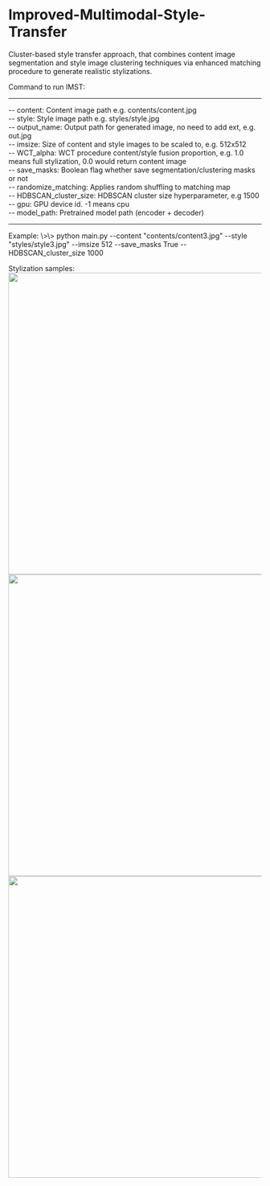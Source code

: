 # Improved-Multimodal-Style-Transfer
Cluster-based style transfer approach, that combines content image segmentation and style image clustering techniques via enhanced matching procedure to generate realistic stylizations.

Command to run IMST: <br>
<hr>
-- content: Content image path e.g. contents/content.jpg <br>
-- style: Style image path e.g. styles/style.jpg <br>
-- output_name: Output path for generated image, no need to add ext, e.g. out.jpg <br>
-- imsize: Size of content and style images to be scaled to, e.g. 512x512 <br>
-- WCT_alpha: WCT procedure content/style fusion proportion, e.g. 1.0 means full stylization, 0.0 would return content image <br>
-- save_masks: Boolean flag whether save segmentation/clustering masks or not <br>
-- randomize_matching: Applies random shuffling to matching map <br>
-- HDBSCAN_cluster_size: HDBSCAN cluster size hyperparameter, e.g 1500 <br>
-- gpu: GPU device id. -1 means cpu <br>
-- model_path: Pretrained model path (encoder + decoder)
<hr>
Example: \>\> python main.py --content "contents/content3.jpg" --style "styles/style3.jpg" --imsize 512 --save_masks True --HDBSCAN_cluster_size 1000 <br>

Stylization samples: <br>
<img src="https://user-images.githubusercontent.com/45120679/135097024-04e01d53-6f87-4f9f-b11f-855b11ae6f5d.jpg" width="600"><br>
<img src="https://user-images.githubusercontent.com/45120679/135097313-3c359985-f0de-4849-b4dc-ae4d26278bd3.jpg" width="600"><br>
<img src="https://user-images.githubusercontent.com/45120679/135097482-9424ef63-b996-441c-95eb-2fd09fb438ab.jpg" width="600"><br>
